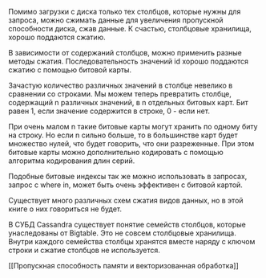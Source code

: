 Помимо загрузки с диска только тех столбцов, которые нужны для запроса, можно сжимать данные для увеличения пропускной способности диска, сжав данные. К счастью, столбцовые хранилища, хорошо поддаются сжатию.

В зависимости от содержаний столбцов, можно применить разные методы сжатия. Последовательность значений id хорошо поддаются сжатию с помощью битовой карты.

Зачастую количество различных значений в столбце невелико в сравнении со строками. Мы можем теперь превратить столбце, содержащий n различных значений, в n отдельных битовых карт. Бит равен 1, если значение содержится в строке, 0 - если нет.

При очень малом n такие битовые карты могут хранить по одному биту на строку. Но если n сильно больше, то в большинстве карт будет множество нулей, что будет говорить, что они разреженные. При этом битовые карты можно дополнительно кодировать с помощью алгоритма кодирования длин серий.

Подобные битовые индексы так же можно использовать в запросах, запрос с where in, может быть очень эффективен с битовой картой.

Существует много различных схем сжатия видов данных, но в этой книге о них говориться не будет.

В СУБД Cassandra существует понятие семейств столбцов, которые унаследованы от Bigtable. Это не совсем столбцовые хранилища. Внутри каждого семейства столбцы хранятся вместе наряду с ключом строки и сжатие столбцов не используется.

[[Пропускная способность памяти и векторизованная обработка]]